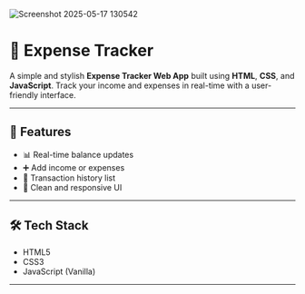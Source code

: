 
![Screenshot 2025-05-17 130542](https://github.com/user-attachments/assets/7095fcc9-135c-4c70-9a3e-8719f11adc36)

# 💸 Expense Tracker

A simple and stylish **Expense Tracker Web App** built using **HTML**, **CSS**, and **JavaScript**. Track your income and expenses in real-time with a user-friendly interface.

---

## 🚀 Features

- 📊 Real-time balance updates
- ➕ Add income or expenses
- 📝 Transaction history list
- 🧾 Clean and responsive UI

---

## 🛠️ Tech Stack

- HTML5
- CSS3
- JavaScript (Vanilla)

---
